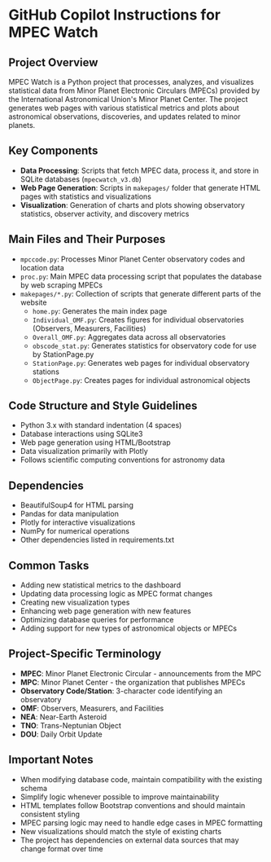 # GitHub Copilot Instructions for MPEC Watch

## Project Overview
MPEC Watch is a Python project that processes, analyzes, and visualizes statistical data from Minor Planet Electronic Circulars (MPECs) provided by the International Astronomical Union's Minor Planet Center. The project generates web pages with various statistical metrics and plots about astronomical observations, discoveries, and updates related to minor planets.

## Key Components
- **Data Processing**: Scripts that fetch MPEC data, process it, and store in SQLite databases (`mpecwatch_v3.db`)
- **Web Page Generation**: Scripts in `makepages/` folder that generate HTML pages with statistics and visualizations
- **Visualization**: Generation of charts and plots showing observatory statistics, observer activity, and discovery metrics

## Main Files and Their Purposes
- `mpccode.py`: Processes Minor Planet Center observatory codes and location data
- `proc.py`: Main MPEC data processing script that populates the database by web scraping MPECs
- `makepages/*.py`: Collection of scripts that generate different parts of the website
  - `home.py`: Generates the main index page
  - `Individual_OMF.py`: Creates figures for individual observatories (Observers, Measurers, Facilities)
  - `Overall_OMF.py`: Aggregates data across all observatories
  - `obscode_stat.py`: Generates statistics for observatory code for use by StationPage.py
  - `StationPage.py`: Generates web pages for individual observatory stations
  - `ObjectPage.py`: Creates pages for individual astronomical objects

## Code Structure and Style Guidelines
- Python 3.x with standard indentation (4 spaces)
- Database interactions using SQLite3
- Web page generation using HTML/Bootstrap
- Data visualization primarily with Plotly
- Follows scientific computing conventions for astronomy data

## Dependencies
- BeautifulSoup4 for HTML parsing
- Pandas for data manipulation
- Plotly for interactive visualizations
- NumPy for numerical operations
- Other dependencies listed in requirements.txt

## Common Tasks
- Adding new statistical metrics to the dashboard
- Updating data processing logic as MPEC format changes
- Creating new visualization types
- Enhancing web page generation with new features
- Optimizing database queries for performance
- Adding support for new types of astronomical objects or MPECs

## Project-Specific Terminology
- **MPEC**: Minor Planet Electronic Circular - announcements from the MPC
- **MPC**: Minor Planet Center - the organization that publishes MPECs
- **Observatory Code/Station**: 3-character code identifying an observatory
- **OMF**: Observers, Measurers, and Facilities
- **NEA**: Near-Earth Asteroid
- **TNO**: Trans-Neptunian Object
- **DOU**: Daily Orbit Update

## Important Notes
- When modifying database code, maintain compatibility with the existing schema
- Simplify logic whenever possible to improve maintainability
- HTML templates follow Bootstrap conventions and should maintain consistent styling
- MPEC parsing logic may need to handle edge cases in MPEC formatting
- New visualizations should match the style of existing charts
- The project has dependencies on external data sources that may change format over time